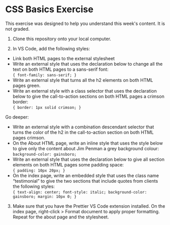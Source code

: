 # CSS Basics Exercise
This exercise was designed to help you understand this week's content. It is not graded.

1. Clone this repository onto your local computer.

2. In VS Code, add the following styles:
* Link both HTML pages to the external stylesheet
* Write an external style that uses the declaration below to change all the text on both HTML pages to a sans-serif font: <br/>
`{ font-family: sans-serif; }`
* Write an external style that turns all the h2 elements on both HTML pages green.
* Write an external style with a class selector that uses the declaration below to give the call-to-action sections on both HTML pages a crimson border: <br/>
`{ border: 1px solid crimson; }`

Go deeper:
* Write an external style with a combination descendant selector that turns the color of the h2 in the call-to-action section on both HTML pages crimson.
* On the About HTML page, write an inline style that uses the style below to give only the content about Jim Penman a grey background colour: <br/>
`background-color: gainsboro;`
* Write an external style that uses the declaration below to give all section elements on both HTML pages some padding space: <br/>
`{ padding: 10px 20px; }`
* On the index page, write an embedded style that uses the class name “testimonial” to give the two sections that include quotes from clients the following styles: <br/>
`{ text-align: center; font-style: italic; background-color: gainsboro; margin: 10px 0; }`
3. Make sure that you have the Prettier VS Code extension installed. On the index page, right-click > Format document to apply proper formatting. Repeat for the about page and the stylesheet.
